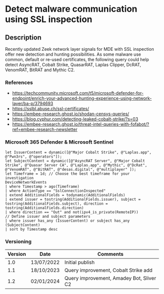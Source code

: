 # Detect malware communication using SSL inspection

## Description

Recently updated Zeek network layer signals for MDE with SSL inspection offer new detection and hunting possibilities. As some malware use common, default or re-used certificates, the following query could help detect AsyncRAT, Cobalt Strike, QuasarRAT, Laplas Clipper, DcRAT, VenomRAT, BitRAT and Mythic C2.

### References
- https://techcommunity.microsoft.com/t5/microsoft-defender-for-endpoint/enrich-your-advanced-hunting-experience-using-network-layer/ba-p/3794693
- https://sslbl.abuse.ch/ssl-certificates/
- https://embee-research.ghost.io/shodan-censys-queries/
- https://blog.cyphur.com/detecting-leaked-cobalt-strike/?s=03
- https://embee-research.ghost.io/threat-intel-queries-with-fofabot/?ref=embee-research-newsletter

### Microsoft 365 Defender & Microsoft Sentinel
```
let IssuerContent = dynamic([@"Major Cobalt Strike", @"Laplas.app", @"Pwn3rs", @"operators"]);
let SubjectContent = dynamic([@"AsyncRAT Server", @"Major Cobalt Strike", @"Quasar Server CA", @"Laplas.app", @"Mythic", @"DcRat", @"VenomRAT", @"BitRAT", @"desas.digital", @"multiplayer" ]);
let Timeframe = 1d; // Choose the best timeframe for your investigation
DeviceNetworkEvents
| where Timestamp > ago(Timeframe)
| where ActionType == "SslConnectionInspected"
| extend AdditionalFields = todynamic(AdditionalFields)
| extend issuer = tostring(AdditionalFields.issuer), subject = tostring(AdditionalFields.subject), direction = tostring(AdditionalFields.direction)
| where direction == "Out" and not(ipv4_is_private(RemoteIP))
// Define issuer and subject parameters
| where issuer has_any (IssuerContent) or subject has_any (SubjectContent)
| sort by Timestamp desc 
```

### Versioning
| Version       | Date          | Comments                               |
| ------------- |---------------| ---------------------------------------|
| 1.0           | 13/07/2022    | Initial publish                        |
| 1.1           | 18/10/2023    | Query improvement, Cobalt Strike add    |
| 1.2           | 02/01/2024    | Query improvement, Amadey Bot, Sliver C2 |

